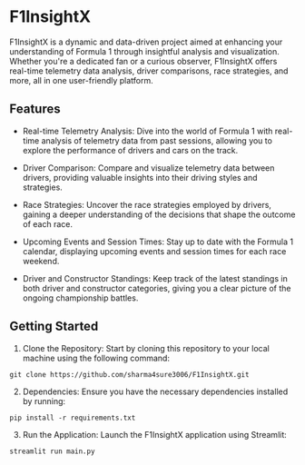# F1InsightX

F1InsightX is a dynamic and data-driven project aimed at enhancing your understanding of Formula 1 through insightful analysis and visualization. Whether you're a dedicated fan or a curious observer, F1InsightX offers real-time telemetry data analysis, driver comparisons, race strategies, and more, all in one user-friendly platform.

## Features
* Real-time Telemetry Analysis: Dive into the world of Formula 1 with real-time analysis of telemetry data from past sessions, allowing you to explore the performance of drivers and cars on the track.

* Driver Comparison: Compare and visualize telemetry data between drivers, providing valuable insights into their driving styles and strategies.

* Race Strategies: Uncover the race strategies employed by drivers, gaining a deeper understanding of the decisions that shape the outcome of each race.

* Upcoming Events and Session Times: Stay up to date with the Formula 1 calendar, displaying upcoming events and session times for each race weekend.

* Driver and Constructor Standings: Keep track of the latest standings in both driver and constructor categories, giving you a clear picture of the ongoing championship battles.

## Getting Started
1. Clone the Repository: Start by cloning this repository to your local machine using the following command:
```
git clone https://github.com/sharma4sure3006/F1InsightX.git
```
2. Dependencies: Ensure you have the necessary dependencies installed by running:
```
pip install -r requirements.txt
```
3. Run the Application: Launch the F1InsightX application using Streamlit:
```
streamlit run main.py
```
